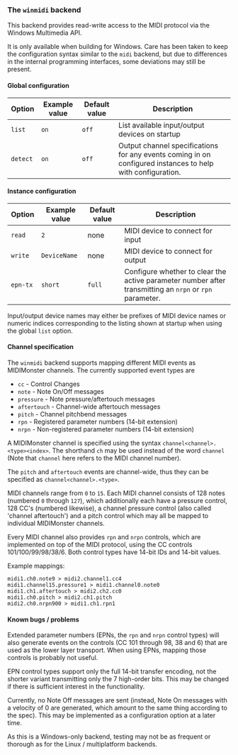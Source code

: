 ### The `winmidi` backend

This backend provides read-write access to the MIDI protocol via the Windows Multimedia API.

It is only available when building for Windows. Care has been taken to keep the configuration
syntax similar to the `midi` backend, but due to differences in the internal programming interfaces,
some deviations may still be present.

#### Global configuration

| Option	| Example value		| Default value 	| Description		|
|---------------|-----------------------|-----------------------|-----------------------|
| `list`	| `on`                  | `off`                 | List available input/output devices on startup |
| `detect`      | `on`                  | `off`                 | Output channel specifications for any events coming in on configured instances to help with configuration. |

#### Instance configuration

| Option	| Example value		| Default value 	| Description		|
|---------------|-----------------------|-----------------------|-----------------------|
| `read`	| `2`			| none			| MIDI device to connect for input |
| `write`	| `DeviceName`		| none			| MIDI device to connect for output |
| `epn-tx`	| `short`		| `full`		| Configure whether to clear the active parameter number after transmitting an `nrpn` or `rpn` parameter. |

Input/output device names may either be prefixes of MIDI device names or numeric indices corresponding
to the listing shown at startup when using the global `list` option.

#### Channel specification

The `winmidi` backend supports mapping different MIDI events as MIDIMonster channels. The currently supported event types are

* `cc` - Control Changes
* `note` - Note On/Off messages
* `pressure` - Note pressure/aftertouch messages
* `aftertouch` - Channel-wide aftertouch messages
* `pitch` - Channel pitchbend messages
* `rpn` - Registered parameter numbers (14-bit extension)
* `nrpn` - Non-registered parameter numbers (14-bit extension)

A MIDIMonster channel is specified using the syntax `channel<channel>.<type><index>`. The shorthand `ch` may be
used instead of the word `channel` (Note that `channel` here refers to the MIDI channel number).

The `pitch` and `aftertouch` events are channel-wide, thus they can be specified as `channel<channel>.<type>`.

MIDI channels range from `0` to `15`. Each MIDI channel consists of 128 notes (numbered `0` through `127`), which
additionally each have a pressure control, 128 CC's (numbered likewise), a channel pressure control (also called
'channel aftertouch') and a pitch control which may all be mapped to individual MIDIMonster channels.

Every MIDI channel also provides `rpn` and `nrpn` controls, which are implemented on top of the MIDI protocol, using
the CC controls 101/100/99/98/38/6. Both control types have 14-bit IDs and 14-bit values.

Example mappings:
```
midi1.ch0.note9 > midi2.channel1.cc4
midi1.channel15.pressure1 > midi1.channel0.note0
midi1.ch1.aftertouch > midi2.ch2.cc0
midi1.ch0.pitch > midi2.ch1.pitch
midi2.ch0.nrpn900 > midi1.ch1.rpn1
```

#### Known bugs / problems

Extended parameter numbers (EPNs, the `rpn` and `nrpn` control types) will also generate events on the controls (CC 101 through
98, 38 and 6) that are used as the lower layer transport. When using EPNs, mapping those controls is probably not useful.

EPN control types support only the full 14-bit transfer encoding, not the shorter variant transmitting only the 7
high-order bits. This may be changed if there is sufficient interest in the functionality.

Currently, no Note Off messages are sent (instead, Note On messages with a velocity of 0 are
generated, which amount to the same thing according to the spec). This may be implemented as
a configuration option at a later time.

As this is a Windows-only backend, testing may not be as frequent or thorough as for the Linux / multiplatform
backends.
